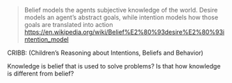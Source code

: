 
> Belief models the agents subjective knowledge of the world. Desire models
an agent’s abstract goals, while intention models how those goals are translated into action
https://en.wikipedia.org/wiki/Belief%E2%80%93desire%E2%80%93intention_model

CRIBB: (Children’s Reasoning about Intentions, Beliefs and Behavior)

Knowledge is belief that is used to solve problems? Is that how knowledge is different from belief?
